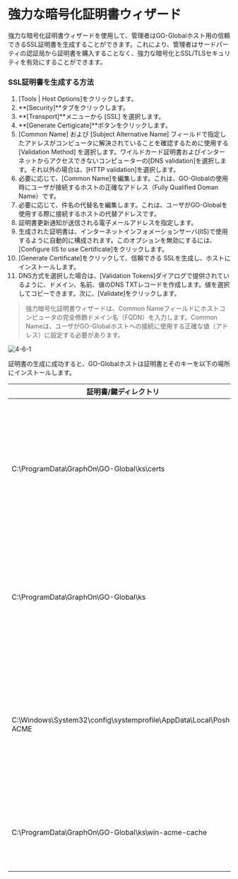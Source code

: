 # 強力な暗号化証明書ウィザード

強力な暗号化証明書ウィザードを使用して、管理者はGO-Globalホスト用の信頼できるSSL証明書を生成することができます。これにより、管理者はサードパーティの認証局から証明書を購入することなく、強力な暗号化とSSL/TLSセキュリティを有効にすることができます。

### SSL証明書を生成する方法

1. [Tools | Host Options]をクリックします。
2. **[Security]**タブをクリックします。
3. **[Transport]**メニューから [SSL] を選択します。
4. **[Generate Certigicate]**ボタンをクリックします。
5. [Common Name] および [Subject Alternative Name] フィールドで指定したアドレスがコンピュータに解決されていることを確認するために使用する [Validation Method] を選択します。ワイルドカード証明書およびインターネットからアクセスできないコンピューターの[DNS validation]を選択します。それ以外の場合は、[HTTP validation]を選択します。
6. 必要に応じて、[Common Name]を編集します。これは、GO-Globalの使用時にユーザが接続するホストの正確なアドレス（Fully Qualified Doman Name）です。
7. 必要に応じて、件名の代替名を編集します。これは、ユーザがGO-Globalを使用する際に接続するホストの代替アドレスです。
8. 証明書更新通知が送信される電子メールアドレスを指定します。
9. 生成された証明書は、インターネットインフォメーションサーバ(IIS)で使用するように自動的に構成されます。このオプションを無効にするには、[Configure IIS to use Certificate]をクリックします。
10. [Generate Certificate]をクリックして、信頼できる SSLを生成し、ホストにインストールします。
11. DNS方式を選択した場合は、[Validation Tokens]ダイアログで提供されているように、ドメイン、名前、値のDNS TXTレコードを作成します。値を選択してコピーできます。次に、[Validate]をクリックします。

>強力暗号化証明書ウィザードは、Common Nameフィールドにホストコンピュータの完全修飾ドメイン名（FQDN）を入力します。Common Nameは、ユーザがGO-Globalホストへの接続に使用する正確な値（アドレス）に設定する必要があります。

![4-6-1](/img/4-6-1.png) 

証明書の生成に成功すると、GO-Globalホストは証明書とそのキーを以下の場所にインストールします。

| 証明書/鍵ディレクトリ                                            | 説明                                                                                                                                                |
|------------------------------------------------------------------|-----------------------------------------------------------------------------------------------------------------------------------------------------|
| C:\ProgramData\GraphOn\GO-Global\ks\certs                        | win-acme または Posh-ACME のいずれかで正常に生成された後、証明書/キーがコピーされる場所になります。これらはそのままにして、元の命名規則に従います。 |
| C:\ProgramData\GraphOn\GO-Global\ks                              | 証明書/キーがコピーされ、名前が変更された場所で、GO-Globalが利用できるようになります。(gg_cert.key および gg_cert.pem)                             |
| C:\Windows\System32\config\systemprofile\AppData\Local\Posh-ACME | Posh-ACMEがキャッシュされた証明書/キー、および以前のリクエストに関するその他のメタデータを保存している場所 (例: 注文データやアカウントデータ)。    |
| C:\ProgramData\GraphOn\GO-Global\ks\win-acme-cache               | ここでは、win-acmeがキャッシュされた証明書/キーを保持するように設定しています。                                                                     |


